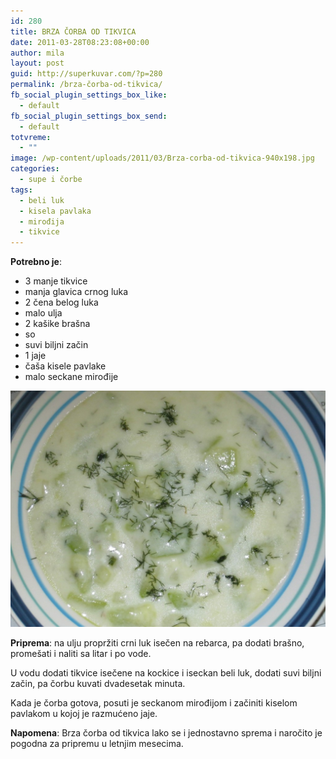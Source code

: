 ```yaml
---
id: 280
title: BRZA ČORBA OD TIKVICA
date: 2011-03-28T08:23:08+00:00
author: mila
layout: post
guid: http://superkuvar.com/?p=280
permalink: /brza-čorba-od-tikvica/
fb_social_plugin_settings_box_like:
  - default
fb_social_plugin_settings_box_send:
  - default
totvreme:
  - ""
image: /wp-content/uploads/2011/03/Brza-corba-od-tikvica-940x198.jpg
categories:
  - supe i čorbe
tags:
  - beli luk
  - kisela pavlaka
  - mirođija
  - tikvice
---
```

**Potrebno je**:

  * 3 manje tikvice
  * manja glavica crnog luka
  * 2 čena belog luka
  * malo ulja
  * 2 kašike brašna
  * so
  * suvi biljni začin
  * 1 jaje
  * čaša kisele pavlake
  * malo seckane mirođije

![brza čorba od tikvica](/wp-content/uploads/2011/03/Brza-corba-od-tikvica-1024x768.jpg)

**Priprema**: na ulju propržiti crni luk isečen na rebarca, pa dodati brašno, promešati i naliti sa litar i po vode.

U vodu dodati tikvice isečene na kockice i iseckan beli luk, dodati suvi biljni začin, pa čorbu kuvati dvadesetak minuta.

Kada je čorba gotova, posuti je seckanom mirođijom i začiniti kiselom pavlakom u kojoj je razmućeno jaje.

**Napomena**: Brza čorba od tikvica lako se i jednostavno sprema i naročito je pogodna za pripremu u letnjim mesecima.